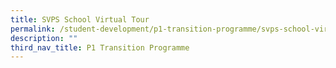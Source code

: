 ```yaml
---
title: SVPS School Virtual Tour
permalink: /student-development/p1-transition-programme/svps-school-virtual-tour
description: ""
third_nav_title: P1 Transition Programme
---
```

